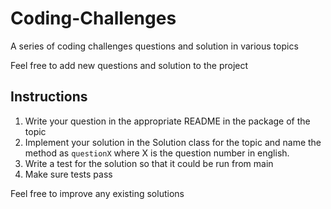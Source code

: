 # Coding-Challenges
A series of coding challenges questions and solution in various topics

Feel free to add new questions and solution to the project


## Instructions

1. Write your question in the appropriate README in the package of the topic
2. Implement your solution in the Solution class for the topic and name the method as `questionX` where X is the question number in english.
3. Write a test for the solution so that it could be run from main
4. Make sure tests pass

Feel free to improve any existing solutions
